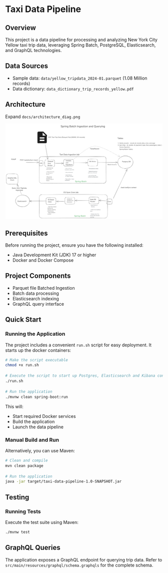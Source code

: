 # Taxi Data Pipeline

## Overview
This project is a data pipeline for processing and analyzing New York City Yellow taxi trip data, leveraging Spring Batch, PostgreSQL, Elasticsearch, and GraphQL technologies.

## Data Sources
- Sample data: `data/yellow_tripdata_2024-01.parquet` (1.08 Million records)
- Data dictionary: `data_dictionary_trip_records_yellow.pdf`

## Architecture
Expand `docs/architecture_diag.png`

![Architecture](docs/architecture_diag.png)

## Prerequisites
Before running the project, ensure you have the following installed:
- Java Development Kit (JDK) 17 or higher
- Docker and Docker Compose

## Project Components
- Parquet file Batched Ingestion 
- Batch data processing
- Elasticsearch indexing
- GraphQL query interface

## Quick Start

### Running the Application
The project includes a convenient `run.sh` script for easy deployment. It starts up the docker containers:

```bash
# Make the script executable
chmod +x run.sh

# Execute the script to start up Postgres, Elasticsearch and Kibana containers 
./run.sh

# Run the application
./mvnw clean spring-boot:run
```

This will:
- Start required Docker services
- Build the application
- Launch the data pipeline

### Manual Build and Run
Alternatively, you can use Maven:

```bash
# Clean and compile
mvn clean package

# Run the application
java -jar target/taxi-data-pipeline-1.0-SNAPSHOT.jar
```

## Testing

### Running Tests
Execute the test suite using Maven:

```bash
./mvnw test
```

## GraphQL Queries
The application exposes a GraphQL endpoint for querying trip data. Refer to `src/main/resources/graphql/schema.graphqls` for the complete schema.

